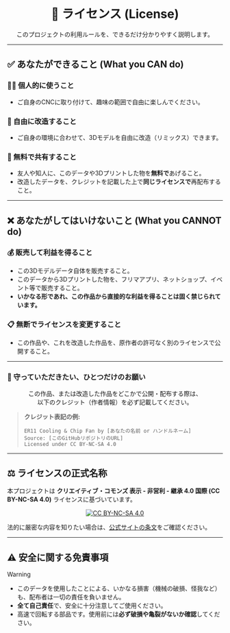 <div align="center">

# 📜 ライセンス (License)

このプロジェクトの利用ルールを、できるだけ分かりやすく説明します。

</div>

---

## ✅ あなたができること (What you CAN do)

### 🧑‍💻 個人的に使うこと
* ご自身のCNCに取り付けて、趣味の範囲で自由に楽しんでください。

### 🔧 自由に改造すること
* ご自身の環境に合わせて、3Dモデルを自由に改造（リミックス）できます。

### 🎁 無料で共有すること
* 友人や知人に、このデータや3Dプリントした物を**無料で**あげること。
* 改造したデータを、クレジットを記載した上で**同じライセンスで**再配布すること。

---

## ❌ あなたがしてはいけないこと (What you CANNOT do)

### 💰 販売して利益を得ること
* この3Dモデルデータ自体を販売すること。
* このデータから3Dプリントした物を、フリマアプリ、ネットショップ、イベント等で販売すること。
* **いかなる形であれ、この作品から直接的な利益を得ることは固く禁じられています。**

### 📋 無断でライセンスを変更すること
* この作品や、これを改造した作品を、原作者の許可なく別のライセンスで公開すること。

---

### 🙏 守っていただきたい、ひとつだけのお願い

<p align="center">
この作品、または改造した作品をどこかで公開・配布する際は、<br>
以下のクレジット（作者情報）を必ず記載してください。
</p>

> **クレジット表記の例:**
> ```
> ER11 Cooling & Chip Fan by [あなたの名前 or ハンドルネーム]
> Source: [このGitHubリポジトリのURL]
> Licensed under CC BY-NC-SA 4.0
> ```

---

## ⚖️ ライセンスの正式名称

本プロジェクトは **クリエイティブ・コモンズ 表示 - 非営利 - 継承 4.0 国際 (CC BY-NC-SA 4.0)** ライセンスに基づいています。

<p align="center">
  <a href="http://creativecommons.org/licenses/by-nc-sa/4.0/">
    <img src="https://licensebuttons.net/l/by-nc-sa/4.0/88x31.png" alt="CC BY-NC-SA 4.0">
  </a>
</p>

法的に厳密な内容を知りたい場合は、[公式サイトの条文](https://creativecommons.org/licenses/by-nc-sa/4.0/legalcode)をご確認ください。

---

## ⚠️ 安全に関する免責事項

> [!WARNING]
> * このデータを使用したことによる、いかなる損害（機械の破損、怪我など）も、配布者は一切の責任を負いません。
> * **全て自己責任**で、安全に十分注意してご使用ください。
> * 高速で回転する部品です。使用前には**必ず破損や亀裂がないか確認**してください。
